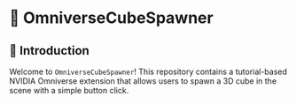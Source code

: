 # 🌌 OmniverseCubeSpawner

## 📖 Introduction
Welcome to `OmniverseCubeSpawner`! This repository contains a tutorial-based NVIDIA Omniverse extension that allows users to spawn a 3D cube in the scene with a simple button click.
